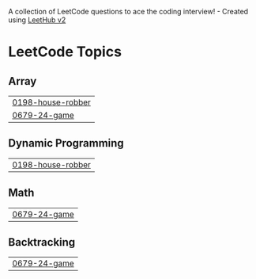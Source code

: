 A collection of LeetCode questions to ace the coding interview! - Created using [LeetHub v2](https://github.com/arunbhardwaj/LeetHub-2.0)
<!---LeetCode Topics Start-->
# LeetCode Topics
## Array
|  |
| ------- |
| [0198-house-robber](https://github.com/prince221500/leetcode-solution/tree/master/0198-house-robber) |
| [0679-24-game](https://github.com/prince221500/leetcode-solution/tree/master/0679-24-game) |
## Dynamic Programming
|  |
| ------- |
| [0198-house-robber](https://github.com/prince221500/leetcode-solution/tree/master/0198-house-robber) |
## Math
|  |
| ------- |
| [0679-24-game](https://github.com/prince221500/leetcode-solution/tree/master/0679-24-game) |
## Backtracking
|  |
| ------- |
| [0679-24-game](https://github.com/prince221500/leetcode-solution/tree/master/0679-24-game) |
<!---LeetCode Topics End-->